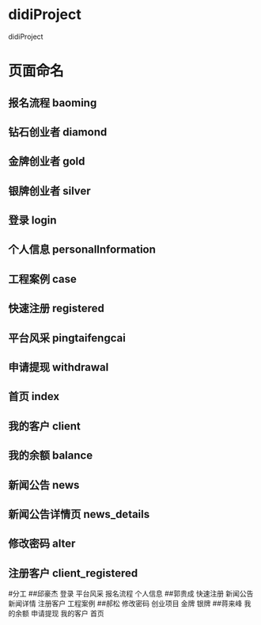 # didiProject
didiProject
# 页面命名
## 报名流程 baoming
## 钻石创业者 diamond
## 金牌创业者 gold
## 银牌创业者 silver
## 登录 login
## 个人信息 personalInformation
## 工程案例 case
## 快速注册 registered
## 平台风采 pingtaifengcai
## 申请提现 withdrawal
## 首页 index
## 我的客户 client
## 我的余额 balance
## 新闻公告 news
## 新闻公告详情页 news_details
## 修改密码 alter
## 注册客户 client_registered
#分工
##邱豪杰 登录 平台风采  报名流程 个人信息
##郭贵成 快速注册 新闻公告 新闻详情 注册客户 工程案例
##郝松 修改密码 创业项目 金牌 银牌
##蒋来峰 我的余额 申请提现 我的客户 首页
